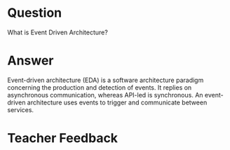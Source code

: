 # Question
What is Event Driven Architecture?

# Answer
Event-driven architecture (EDA) is a software architecture paradigm concerning the production and detection of events. It replies on asynchronous communication, whereas API-led is synchronous. An event-driven architecture uses events to trigger and communicate between services.

# Teacher Feedback